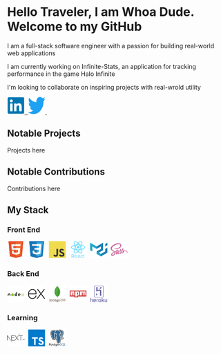 <link rel="stylesheet" href="https://cdn.jsdelivr.net/gh/devicons/devicon@latest/devicon.min.css">
<h1>Hello Traveler, I am Whoa Dude. Welcome to my GitHub</h1>
<p>I am a full-stack software engineer with a passion for building real-world web applications</p>
<p>I am currently working on Infinite-Stats, an application for tracking performance in the game Halo Infinite</p>
<p>I'm looking to collaborate on inspiring projects with real-wrold utility</p>
<a href='https://www.linkedin.com/'>  <img src="https://github.com/devicons/devicon/blob/master/icons/linkedin/linkedin-original.svg" title="LinkedIn" alt="LinkedIn" width="40" height="40"/>&nbsp;
</a>
<a href='https://www.Twitter.com/'>  <img src="https://github.com/devicons/devicon/blob/master/icons/twitter/twitter-original.svg" title="Twitter" alt="Twitter" width="40" height="40"/>&nbsp;
</a>
<h2>Notable Projects</h2>
<div>Projects here</div>
<h2>Notable Contributions</h2>
<div>Contributions here</div>
<!---
castle88/castle88 is a ✨ special ✨ repository because its `README.md` (this file) appears on your GitHub profile.
You can click the Preview link to take a look at your changes.
--->
<div>
  <h2>My Stack</h2>
  <h3>Front End</h3>
  <img src="https://github.com/devicons/devicon/blob/master/icons/html5/html5-original.svg" title="HTML5" alt="HTML" width="40" height="40"/>&nbsp;
  <img src="https://github.com/devicons/devicon/blob/master/icons/css3/css3-original.svg"  title="CSS3" alt="CSS" width="40" height="40"/>&nbsp;
  <img src="https://github.com/devicons/devicon/blob/master/icons/javascript/javascript-original.svg" title="JavaScript" alt="JavaScript" width="40" height="40"/>&nbsp;
  <img src="https://github.com/devicons/devicon/blob/master/icons/react/react-original-wordmark.svg" title="React" alt="React" width="40" height="40"/>&nbsp;
  <img src="https://github.com/devicons/devicon/blob/master/icons/materialui/materialui-original.svg" title="Material UI" alt="Material UI" width="40" height="40"/>&nbsp;
    <img src="https://github.com/devicons/devicon/blob/master/icons/sass/sass-original.svg"  title="SASS" alt="SASS" width="40" height="40"/>&nbsp;
  <h3>Back End</h3>
  <img src="https://github.com/devicons/devicon/blob/master/icons/nodejs/nodejs-original-wordmark.svg" title="NodeJS" alt="NodeJS" width="40" height="40"/>&nbsp;
    <img src="https://github.com/devicons/devicon/blob/master/icons/express/express-original.svg" title="Express" alt="express" width="40" height="40"/>&nbsp;
      <img src="https://github.com/devicons/devicon/blob/master/icons/mongodb/mongodb-original-wordmark.svg" title="MongoDB"  alt="MongoDB" width="40" height="40"/>&nbsp; 
      <img src="https://github.com/devicons/devicon/blob/master/icons/npm/npm-original-wordmark.svg" title="NPM"  alt="NPM" width="40" height="40"/>&nbsp; 
      <img src="https://github.com/devicons/devicon/blob/master/icons/heroku/heroku-original-wordmark.svg" title="Heroku"  alt="Heroku" width="40" height="40"/>&nbsp; 
  <h3>Learning</h3>
    <img src="https://github.com/devicons/devicon/blob/master/icons/nextjs/nextjs-original-wordmark.svg" title="NextJS"  alt="NextJS" width="40" height="40"/>&nbsp;
  <img src="https://github.com/devicons/devicon/blob/master/icons/typescript/typescript-original.svg" title="TypeScript"  alt="TypeScript" width="40" height="40"/>&nbsp;
      <img src="https://github.com/devicons/devicon/blob/master/icons/postgresql/postgresql-original-wordmark.svg" title="PostgreSql"  alt="PostgreSql" width="40" height="40"/>&nbsp; 

</div>
